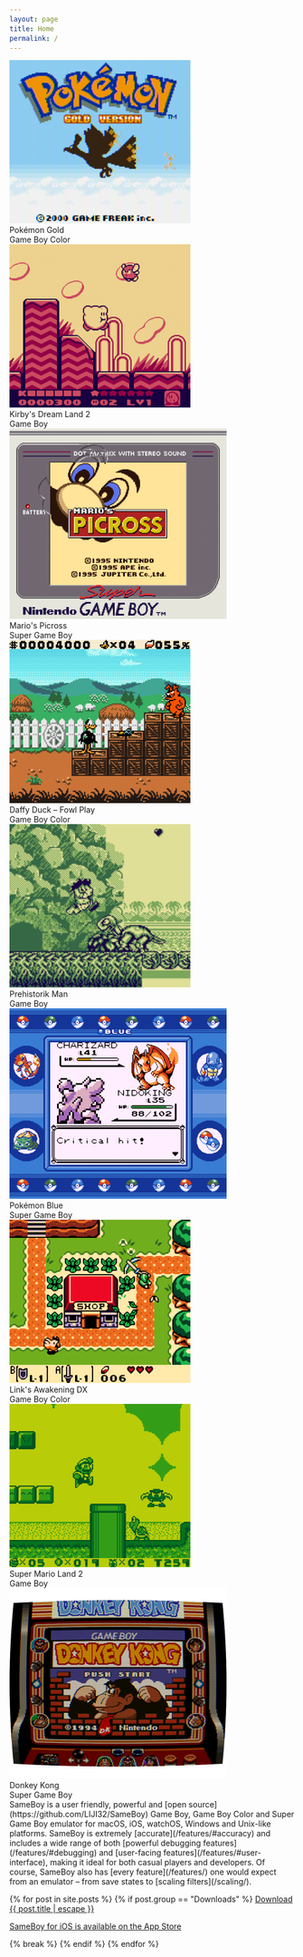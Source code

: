 ```yaml
---
layout: page
title: Home
permalink: /
---
```


<div id="gallery">
<div class="gallery-item">
<img src="screenshots/pokemongold.png" alt="Pokémon Gold" width="320"/>
<figcaption class="game-title">Pokémon Gold</figcaption>
<figcaption class="platform">Game Boy Color</figcaption>
</div>

<div class="gallery-item">
<img src="screenshots/kirby.png" alt="Kirby's Dream Land 2" width="320"/>
<figcaption class="game-title">Kirby's Dream Land 2</figcaption>
<figcaption class="platform">Game Boy</figcaption>
</div>

<div class="gallery-item">
<img src="screenshots/picross.png" alt="Mario's Picross" width="384" class="sgb"/>
<figcaption class="game-title">Mario's Picross</figcaption>
<figcaption class="platform">Super Game Boy</figcaption>
</div>

<div class="gallery-item">
<img src="screenshots/daffyduck.png" alt="Daffy Duck – Fowl Play" width="320"/>
<figcaption class="game-title">Daffy Duck – Fowl Play</figcaption>
<figcaption class="platform">Game Boy Color</figcaption>
</div>

<div class="gallery-item">
<img src="screenshots/prehistorikman.png" alt="Prehistorik Man" width="320"/>
<figcaption class="game-title">Prehistorik Man</figcaption>
<figcaption class="platform">Game Boy</figcaption>
</div>

<div class="gallery-item">
<img src="screenshots/pokemonblue.png" alt="Pokémon Blue" width="384" class="sgb"/>
<figcaption class="game-title">Pokémon Blue</figcaption>
<figcaption class="platform">Super Game Boy</figcaption>
</div>

<div class="gallery-item">
<img src="screenshots/zelda.png" alt="The Legend of Zelda – Link's Awakening DX" width="320"/>
<figcaption class="game-title">Link's Awakening DX</figcaption>
<figcaption class="platform">Game Boy Color</figcaption>
</div>

<div class="gallery-item">
<img src="screenshots/sml2.png" alt="Super Mario Land 2" width="320"/>
<figcaption class="game-title">Super Mario Land 2</figcaption>
<figcaption class="platform">Game Boy</figcaption>
</div>

<div class="gallery-item">
<img src="screenshots/donkeykong.png" alt="Donkey Kong" width="384" class="sgb"/>
<figcaption class="game-title">Donkey Kong</figcaption>
<figcaption class="platform">Super Game Boy</figcaption>
</div>


</div>
SameBoy is a user friendly, powerful and [open source](https://github.com/LIJI32/SameBoy) Game Boy, Game Boy Color and Super Game Boy emulator for macOS, iOS, watchOS, Windows and Unix-like platforms. SameBoy is extremely [accurate](/features/#accuracy) and includes a wide range of both [powerful debugging features](/features/#debugging) and [user-facing features](/features/#user-interface), making it ideal for both casual players and developers. Of course, SameBoy also has [every feature](/features/) one would expect from an emulator – from save states to [scaling filters](/scaling/).

{% for post in site.posts %}
{% if post.group == "Downloads" %}
  <a id="download-link" class="download-link" href="{{ post.url | relative_url }}">Download {{ post.title | escape }}</a>
  <p class="download-link"><a id="appstore-link" href="https://apps.apple.com/us/app/sameboy/id6496971295">SameBoy for iOS is available on the App Store</a></p>
  <script src="/assets/jquery-3.1.1.min.js"></script>
  <script src="/assets/home-slideshow.js"></script>
  <script>// <!-- 
  var iPad = navigator.userAgent.indexOf("Macintosh") != -1 && navigator.maxTouchPoints && navigator.maxTouchPoints > 1;
  var iOS = navigator.userAgent.indexOf("iOS") != -1 || navigator.userAgent.indexOf("iPadOS") != -1 || navigator.userAgent.indexOf("iPhone") != -1 || iPad;
  if (iOS) {
      appstoreLink = document.getElementById("appstore-link");
      downloadLink = document.getElementById("download-link");
      appstoreLink.parentElement.remove()
      downloadLink.parentElement.insertBefore(appstoreLink.parentElement, downloadLink)
      appstoreLink.innerHTML = '<img src="appstore.svg" alt="Download on the App Store" />';
      downloadLink.outerHTML = '<span class="download-link">Running iOS 11 or 12?</span><ul>' +
      '<li><a href="{{ post.ipa }}">{{ post.title | escape }} IPA for side-loading</a></li>' +
      '<li><a href="zbra://sources/add/https://sameboy.github.io/repo">Add to SameBoy Zebra</a></li>' +
      '</ul>';
     
  }
  else if (navigator.userAgent.indexOf("Macintosh") != -1) {
      document.getElementById("download-link").innerHTML += " for macOS";
      document.getElementById("download-link").href = "{{ post.cocoa }}";
  }
  else if (navigator.userAgent.indexOf("Windows") != -1) {
      document.getElementById("download-link").innerHTML += " for Windows";
      document.getElementById("download-link").href = "{{ post.windows }}";
  }
  // -->
  </script>
  {% break %}
{% endif %}
{% endfor %}